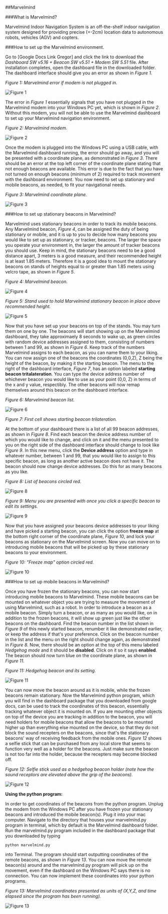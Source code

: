 ##Marvelmind

###What is Marvelmind?

Marvelmind Indoor Navigation System is an off-the-shelf indoor navigation system designed for
providing precise (+-2cm) location data to autonomous robots, vehicles (AGV) and copters.

###How to set up the Marvelmind environment.

Go to [Google Docs Link Gregor] and click the link to download the *Dashboard SW v5.16 + Beacon SW v5.51 + Modem SW 5.51* file. After installation completes, open the dashboard file in the downloaded folder. The dashboard interface should give you an error as shown in *Figure 1*.

*Figure 1: Marvelmind error if modem is not plugged in.*

![Figure 1](images/Figure1.png)


The error in *Figure 1* essentially signals that you have not plugged in the Marvelmind modem into your Windows PC yet, which is shown in *Figure 2*. Without this modem, you will not be able to use the Marvelmind dashboard to set up your Marvelmind navigation environment.

*Figure 2: Marvelmind modem.*

![Figure 2](images/Figure2.JPG)

Once the modem is plugged into the Windows PC using a USB cable, with the Marvelmind dashboard running, the error should go away, and you will be presented with a coordinate plane, as demonstrated in *Figure 3*. There should be an error at the top left corner of the coordinate plane stating that not enough beacons are available. This error is due to the fact that you have not turned on enough beacons (minimum of 2) required to track movement with the dashboard environment. You now need to set up stationary and mobile beacons, as needed, to fit your navigational needs.

*Figure 3: Marvelmind coordinate plane.*

![Figure 3](images/Figure3.png)

###How to set up stationary beacons in Marvelmind?

Marvelmind uses stationary beacons in order to track its mobile beacons. Any Marvelmind beacon, *Figure 4*, can be assigned the duty of being stationary or mobile, and it is up to you to decide how many beacons you would like to set up as stationary, or tracker, beacons. The larger the space you operate your environment in, the larger the amount of tracker beacons you should use. Keep in mind, the stationary beacons need to be a good distance apart, 3 meters is a good measure, and their recommended height is at least 1.85 meters. Therefore it is a good idea to mount the stationary beacons on stands of heights equal to or greater than 1.85 meters using velcro tape, as shown in *Figure 5*. 

*Figure 4: Marvelmind beacon.*

![Figure 4](images/Figure4.JPG)

*Figure 5: Stand used to hold Marvelmind stationary beacon in place above recommended height.*

![Figure 5](images/Figure5.JPG)

Now that you have set up your beacons on top of the stands. You may turn them on one by one. The beacons will start showing up on the Marvelmind dashboard, they take approximaely 8 seconds to wake up, as green circles with random device addresses assigned to them, consisting of numbers between 1 and 99, as shown in *Figure 6*. Keep track of the numbers Marvelmind assigns to each beacon, as you can name them to your liking. You can now assign one of the beacons the coordinates (0,0,Z), Z being the height of the beacon, by making it the starting beacon. The menu to the right of the dashboard interface, *Figure 7*, has an option labeled **starting beacon tritalateration**. You can type the device address number of whichever beacon you would like to use as your point (0,0, Z) in terms of the x and y value, respectibly. The other beacons will now remap themselves around this beacon on the dashboard interface.

*Figure 6: Marvelmind beacon list.*

![Figure 6](images/Figure6.png)

*Figure 7: First cell shows starting beacon trilateration.*

At the bottom of your dashboard there is a list of all 99 beacon addresses, as shown in *Figure 8*. Find each beacon the device address number of which you would like to change, and click on it and the menu presented to you on the right side of the dashboard interface should change to look like *Figure 9*. In this new menu, click the **Device address** option and type in whatever number, between 1 and 99, that you would like to assign to this specific beacon, as long as another active beacon does not have it. The beacon should now change device addresses. Do this for as many beacons as you like.

*Figure 8: List of beacons circled red.*

![Figure 8](images/Figure8.png)

*Figure 9: Menu you are presented with once you click a specific beacon to edit its settings.*

![Figure 9](images/Figure9.png)

Now that you have assigned your beacons device addresses to your liking and have picked a starting beacon, you can click the option **freeze map** at the bottom right corner of the coordinate plane, *Figure 10*, and lock your beacons as stationary on the Marvelmind screen. Now you can move on to introducing mobile beacons that will be picked up by these stationary beacons to your environment.

*Figure 10: "Freeze map" option circled red.*

![Figure 10](images/Figure10.png)

###How to set up mobile beacons in Marvelmind?

Once you have frozen the stationary beacons, you can now start introducing mobile beacons to Marvelmind. These mobile beacons can be mounted on whatever object you are trying to measure the movement of using Marvelmind, such as a robot. In order to introduce a beacon as a mobile beacon. Simply turn a beacon, or as many as you would like, on in addition to the frozen beacons, it will show up green just like the other beacons on the dashboard. Find the beacon number in the list shown in *Figure 9* of this newly started beacon, renumber it like demonstrated earlier, or keep the address if that's your preference. Click on the beacon number in the list and the menu on the right should change again, as demonstrated in *Figure 8*. Now, there should be an option at the top of this menu labeled *Hedgehog mode* and it should be **disabled**. Click on it so it says **enabled**. The beacon should now turn blue on the coordinate plane, as shown in *Figure 11*.

*Figure 11: Hedgehog beacon and its setting.*

![Figure 11](images/Figure11.png)

You can now move the beacon around as it is mobile, while the frozen beacons remain stationary. Now the Marvelmind python program, which you will find in the dashboard package that you downloaded from google docs, can be used to track the coordinates of this beacon, essentially tracking whatever object it is mounted on. If you are mounting other objects on top of the device you are tracking in addition to the beacon, you will need holders for mobile beacons that allow the beacons to be mounted higher up than everything else mounted on the device, so that they do not block the sound recepters on the beacons, since that's the stationary beacons' way of receiving feedback from the mobile ones. *Figure 12* shows a selfie stick that can be purchased from any local store that seems to function very well as a holder for the beacons. Just make sure the beacon is not too far into the holder, because the recepters may become blocked off.

*Figure 12: Selfie stick used as a hedgehog beacon holder (note how the sound receptors are elevated above the grip of the beacons).*

![Figure 12](images/Figure12.JPG)

**Using the python program:**

In order to get coordinates of the beacons from the python program. Unplug the modem from the Windows PC after you have frozen your stationary beacons and introduced the mobile beacon(s). Plug it into your mac computer. Navigate to the directory that houses your marvelmind.py program in terminal, which by default is the Marvelmind dashboard folder. Run the marvelmind.py program included in the dashboard package that you downloaded by typing
	
	python marvelmind.py
	
into Terminal. The program should start outputting coordinates of the remote beacons, as shown in *Figure 13*. You can now move the remote beacon(s) around and the marvelmind.py program will pick up on the movement, even if the dashboard on the Windows PC says there is no connection. You can now implement these coordinates into your python programs.

*Figure 13: Marvelmind coordinates presented as units of (X,Y,Z, and time elapsed since the program has been running).*

![Figure 13](images/Figure13.png)
